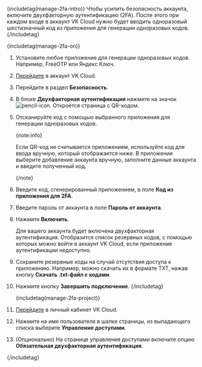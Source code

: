 {includetag(manage-2fa-intro)}
Чтобы усилить безопасность аккаунта, включите двухфакторную аутентификацию (2FA). После этого при каждом входе в аккаунт VK Cloud нужно будет вводить одноразовый шестизначный код из приложения для генерации одноразовых кодов.
{/includetag}

{includetag(manage-2fa-on)}
1. Установите любое приложение для генерации одноразовых кодов. Например, FreeOTP или Яндекс Ключ.
1. [Перейдите](https://cloud.vk.com/account) в аккаунт VK Cloud.
1. Перейдите в раздел **Безопасность**.
1. В блоке **Двухфакторная аутентификация** нажмите на значок ![pencil-icon](/ru/assets/pencil-icon.svg "inline"). Откроется страница с QR-кодом.
1. Отсканируйте код с помощью выбранного приложения для генерации одноразовых кодов.

   {note:info}

   Если QR-код не считывается приложением, используйте код для ввода вручную, который отображается ниже. В приложении выберите добавление аккаунта вручную, заполните данные аккаунта и введите полученный код.

   {/note}

1. Введите код, сгенерированный приложением, в поле **Код из приложения для 2FA**.
1. Введите пароль от аккаунта в поле **Пароль от аккаунта**.
1. Нажмите **Включить**.

   Для вашего аккаунта будет включена двухфакторная аутентификация. Отобразится список резервных кодов, с помощью которых можно войти в аккаунт VK Cloud, если приложение аутентификации недоступно.

1. Сохраните резервные коды на случай отсутствия доступа к приложению. Например, можно скачать их в формате TXT, нажав кнопку **Скачать .txt-файл с кодами**.
1. Нажмите кнопку **Завершить подключение**.
   {/includetag}

   {includetag(manage-2fa-project)}
1. [Перейдите](https://msk.cloud.vk.com/app/) в личный кабинет VK Cloud.
1. Нажмите на имя пользователя в шапке страницы, из выпадающего списка выберите **Управление доступами**.
1. (Опционально) На странице управления доступами включите опцию **Обязательная двухфакторная аутентификация**.

{/includetag}

